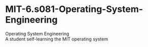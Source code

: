 # MIT-6.s081-Operating-System-Engineering
Operating System Engineering \
A student self-learning the MIT operating system
